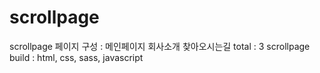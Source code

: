 # scrollpage
scrollpage
페이지 구성 :
메인페이지
회사소개
찾아오시는길
total : 3 scrollpage
build : html, css, sass, javascript

